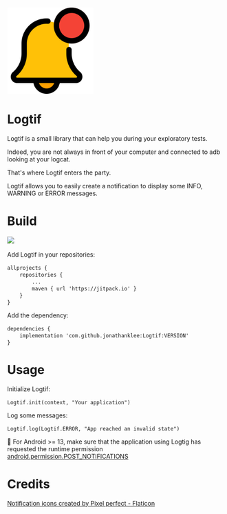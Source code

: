 <p align="left"><img src="https://github.com/jonathanklee/Logtif/blob/main/notification.png" width="200"/></p>

# Logtif

Logtif is a small library that can help you during your exploratory tests.

Indeed, you are not always in front of your computer and connected to adb looking at your logcat.

That's where Logtif enters the party.

Logtif allows you to easily create a notification to display some INFO, WARNING or ERROR messages.

# Build

[![](https://jitpack.io/v/jonathanklee/Logtif.svg)](https://jitpack.io/#jonathanklee/Logtif)

Add Logtif in your repositories:

```
allprojects {
    repositories {
        ...
        maven { url 'https://jitpack.io' }
    }
}
```

Add the dependency:

```
dependencies {
    implementation 'com.github.jonathanklee:Logtif:VERSION'
}
```

# Usage

Initialize Logtif:

```
Logtif.init(context, "Your application")
```

Log some messages:

```
Logtif.log(Logtif.ERROR, "App reached an invalid state")
```

:memo: For Android >= 13, make sure that the application using Logtig has requested the runtime permission [android.permission.POST_NOTIFICATIONS](https://developer.android.com/reference/android/Manifest.permission#POST_NOTIFICATIONS)

# Credits

<a href="https://www.flaticon.com/free-icons/notification" title="notification icons">Notification icons created by Pixel perfect - Flaticon</a>
